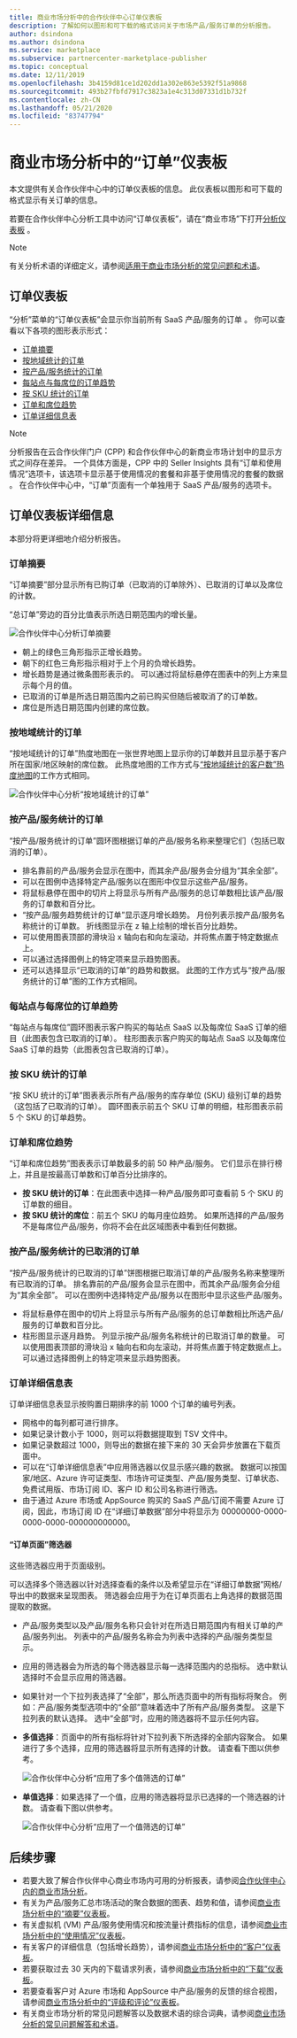```yaml
---
title: 商业市场分析中的合作伙伴中心订单仪表板
description: 了解如何以图形和可下载的格式访问关于市场产品/服务订单的分析报告。
author: dsindona
ms.author: dsindona
ms.service: marketplace
ms.subservice: partnercenter-marketplace-publisher
ms.topic: conceptual
ms.date: 12/11/2019
ms.openlocfilehash: 3b4159d81ce1d202dd1a302e863e5392f51a9868
ms.sourcegitcommit: 493b27fbfd7917c3823a1e4c313d07331d1b732f
ms.contentlocale: zh-CN
ms.lasthandoff: 05/21/2020
ms.locfileid: "83747794"
---
```

# <a name="orders-dashboard-in-commercial-marketplace-analytics"></a>商业市场分析中的“订单”仪表板

本文提供有关合作伙伴中心中的订单仪表板的信息。 此仪表板以图形和可下载的格式显示有关订单的信息。

若要在合作伙伴中心分析工具中访问“订单仪表板”，请在“商业市场”下打开[分析仪表板](https://partner.microsoft.com/dashboard/commercial-marketplace/analytics/summary) 。

>[!NOTE]
> 有关分析术语的详细定义，请参阅[适用于商业市场分析的常见问题和术语](./faq-terminology.md)。

## <a name="orders-dashboard"></a>订单仪表板

“分析”菜单的“订单仪表板”会显示你当前所有 SaaS 产品/服务的订单 。 你可以查看以下各项的图形表示形式：

- [订单摘要](#order-summary)
- [按地域统计的订单](#orders-by-geography)
- [按产品/服务统计的订单](#orders-by-offers)
- [每站点与每席位的订单趋势](#orders-trend-per-site-versus-per-seat)
- [按 SKU 统计的订单](#orders-by-skus)
- [订单和席位趋势](#orders-and-seats-trend)
- [订单详细信息表](#order-details-table)

> [!NOTE]
> 分析报告在云合作伙伴门户 (CPP) 和合作伙伴中心的新商业市场计划中的显示方式之间存在差异。 一个具体方面是，CPP 中的 Seller Insights 具有“订单和使用情况”选项卡，该选项卡显示基于使用情况的套餐和非基于使用情况的套餐的数据 。 在合作伙伴中心中，“订单”页面有一个单独用于 SaaS 产品/服务的选项卡。

## <a name="order-dashboard-details"></a>订单仪表板详细信息

本部分将更详细地介绍分析报告。

### <a name="order-summary"></a>订单摘要

“订单摘要”部分显示所有已购订单（已取消的订单除外）、已取消的订单以及席位的计数。

“总订单”旁边的百分比值表示所选日期范围内的增长量。

![合作伙伴中心分析订单摘要](./media/order-summary.png)

- 朝上的绿色三角形指示正增长趋势。
- 朝下的红色三角形指示相对于上个月的负增长趋势。
- 增长趋势是通过微条图形表示的。 可以通过将鼠标悬停在图表中的列上方来显示每个月的值。
- 已取消的订单是所选日期范围内之前已购买但随后被取消了的订单数。
- 席位是所选日期范围内创建的席位数。

### <a name="orders-by-geography"></a>按地域统计的订单

“按地域统计的订单”热度地图在一张世界地图上显示你的订单数并且显示基于客户所在国家/地区映射的席位数。 此热度地图的工作方式与[“按地域统计的客户数”热度地图](./customer-dashboard.md#customer-by-geography)的工作方式相同。

![合作伙伴中心分析“按地域统计的订单”](./media/orders-by-geography.png)

### <a name="orders-by-offers"></a>按产品/服务统计的订单

“按产品/服务统计的订单”圆环图根据订单的产品/服务名称来整理它们（包括已取消的订单）。

- 排名靠前的产品/服务会显示在图中，而其余产品/服务会分组为“其余全部”。
- 可以在图例中选择特定产品/服务以在图形中仅显示这些产品/服务。
- 将鼠标悬停在图中的切片上将显示与所有产品/服务的总订单数相比该产品/服务的订单数和百分比。
- “按产品/服务趋势统计的订单”显示逐月增长趋势。 月份列表示按产品/服务名称统计的订单数。 折线图显示在 z 轴上绘制的增长百分比趋势。
- 可以使用图表顶部的滑块沿 x 轴向右和向左滚动，并将焦点置于特定数据点上。
- 可以通过选择图例上的特定项来显示趋势图表。
- 还可以选择显示“已取消的订单”的趋势和数据。 此图的工作方式与“按产品/服务统计的订单”图的工作方式相同。

### <a name="orders-trend-per-site-versus-per-seat"></a>每站点与每席位的订单趋势

“每站点与每席位”圆环图表示客户购买的每站点 SaaS 以及每席位 SaaS 订单的细目（此图表包含已取消的订单）。 柱形图表示客户购买的每站点 SaaS 以及每席位 SaaS 订单的趋势（此图表包含已取消的订单）。

### <a name="orders-by-skus"></a>按 SKU 统计的订单

“按 SKU 统计的订单”图表表示所有产品/服务的库存单位 (SKU) 级别订单的趋势（这包括了已取消的订单）。 圆环图表示前五个 SKU 订单的明细，柱形图表示前 5 个 SKU 的订单趋势。

### <a name="orders-and-seats-trend"></a>订单和席位趋势

“订单和席位趋势”图表表示订单数最多的前 50 种产品/服务。 它们显示在排行榜上，并且是按最高订单数和订单百分比排序的。

- **按 SKU 统计的订单**：在此图表中选择一种产品/服务即可查看前 5 个 SKU 的订单数的细目。
- **按 SKU 统计的席位**：前五个 SKU 的每月座位趋势。 如果所选择的产品/服务不是每席位产品/服务，你将不会在此区域图表中看到任何数据。

### <a name="canceled-orders-by-offers"></a>按产品/服务统计的已取消的订单

“按产品/服务统计的已取消的订单”饼图根据已取消订单的产品/服务名称来整理所有已取消的订单。 排名靠前的产品/服务会显示在图中，而其余产品/服务会分组为“其余全部”。 可以在图例中选择特定产品/服务以在图形中显示这些产品/服务。

- 将鼠标悬停在图中的切片上将显示与所有产品/服务的总订单数相比所选产品/服务的订单数和百分比。
- 柱形图显示逐月趋势。 列显示按产品/服务名称统计的已取消订单的数量。 可以使用图表顶部的滑块沿 x 轴向右和向左滚动，并将焦点置于特定数据点上。 可以通过选择图例上的特定项来显示趋势图表。

### <a name="order-details-table"></a>订单详细信息表

订单详细信息表显示按购置日期排序的前 1000 个订单的编号列表。

- 网格中的每列都可进行排序。
- 如果记录计数小于 1000，则可以将数据提取到 TSV 文件中。
- 如果记录数超过 1000，则导出的数据在接下来的 30 天会异步放置在下载页面中。
- 可以在“订单详细信息表”中应用筛选器以仅显示感兴趣的数据。 数据可以按国家/地区、Azure 许可证类型、市场许可证类型、产品/服务类型、订单状态、免费试用版、市场订阅 ID、客户 ID 和公司名称进行筛选。
- 由于通过 Azure 市场或 AppSource 购买的 SaaS 产品/订阅不需要 Azure 订阅，因此，市场订阅 ID 在“详细订单数据”部分中将显示为 00000000-0000-0000-0000-000000000000。

#### <a name="orders-page-filters"></a>“订单页面”筛选器

这些筛选器应用于页面级别。

可以选择多个筛选器以针对选择查看的条件以及希望显示在“详细订单数据”网格/导出中的数据来呈现图表。 筛选器会应用于为在订单页面右上角选择的数据范围提取的数据。

- 产品/服务类型以及产品/服务名称只会针对在所选日期范围内有相关订单的产品/服务列出。 列表中的产品/服务名称会为列表中选择的产品/服务类型显示。
- 应用的筛选器会为所选的每个筛选器显示每一选择范围内的总指标。 选中默认选择时不会显示应用的筛选器。
- 如果针对一个下拉列表选择了“全部”，那么所选页面中的所有指标将聚合。 例如：产品/服务类型选项中的“全部”意味着选中了所有产品/服务类型。 这是下拉列表的默认选择。 选中“全部”时，应用的筛选器将不显示任何内容。
- **多值选择**：页面中的所有指标将针对下拉列表下所选择的全部内容聚合。 如果进行了多个选择，应用的筛选器将显示所有选择的计数。 请查看下图以供参考。

    ![合作伙伴中心分析“应用了多个值筛选的订单”](./media/filters-applied.png)

- **单值选择**：如果选择了一个值，应用的筛选器将显示已选择的一个筛选器的计数。 请查看下图以供参考。

     ![合作伙伴中心分析“应用了一个值筛选的订单”](./media/filters-applied-single.png)

## <a name="next-steps"></a>后续步骤

- 若要大致了解合作伙伴中心商业市场内可用的分析报表，请参阅[合作伙伴中心内的商业市场分析](./analytics.md)。
- 有关为产品/服务汇总市场活动的聚合数据的图表、趋势和值，请参阅[商业市场分析中的“摘要”仪表板](./summary-dashboard.md)。
- 有关虚拟机 (VM) 产品/服务使用情况和按流量计费指标的信息，请参阅[商业市场分析中的“使用情况”仪表板](./usage-dashboard.md)。
- 有关客户的详细信息（包括增长趋势），请参阅[商业市场分析中的“客户”仪表板](./customer-dashboard.md)。
- 若要获取过去 30 天内的下载请求列表，请参阅[商业市场分析中的“下载”仪表板](./downloads-dashboard.md)。
- 若要查看客户对 Azure 市场和 AppSource 中产品/服务的反馈的综合视图，请参阅[商业市场分析中的“评级和评论”仪表板](./ratings-reviews.md)。
- 有关商业市场分析的常见问题解答以及数据术语的综合词典，请参阅[商业市场分析的常见问题解答和术语](./faq-terminology.md)。
